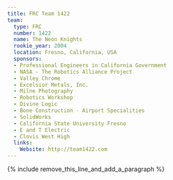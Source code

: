 ```yaml
---
title: FRC Team 1422
team:
  type: FRC
  number: 1422
  name: The Neon Knights
  rookie_year: 2004
  location: Fresno, California, USA
  sponsors:
  - Professional Engineers in California Government
  - NASA - The Robotics Alliance Project
  - Valley Chrome
  - Excelsior Metals, Inc.
  - Milne Photography
  - Robotics Workshop
  - Divine Logic
  - Bone Construction - Airport Specialities
  - SolidWorks
  - California State University Fresno
  - E and T Electric
  - Clovis West High
  links:
    Website: http://team1422.com
---
```


{% include remove_this_line_and_add_a_paragraph %}